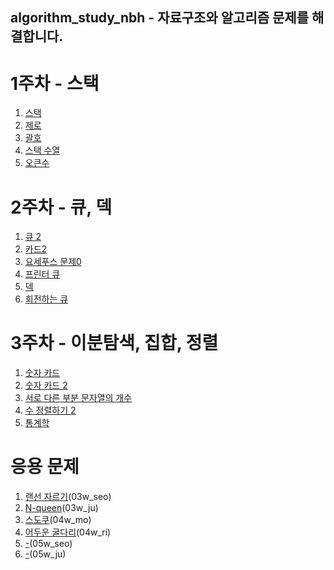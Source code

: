 algorithm_study_nbh - 자료구조와 알고리즘 문제를 해결합니다.
---
# 1주차 - 스택
  01. [스택](https://www.acmicpc.net/problem/10828)
  02. [제로](https://www.acmicpc.net/problem/10773)
  03. [괄호](https://www.acmicpc.net/problem/9012)
  04. [스택 수열](https://www.acmicpc.net/problem/1874)
  05. [오큰수](https://www.acmicpc.net/problem/17298)

# 2주차 - 큐, 덱
  01. [큐 2](https://www.acmicpc.net/problem/18258)
  02. [카드2](https://www.acmicpc.net/problem/2164)
  03. [요세푸스 문제0](https://www.acmicpc.net/problem/11866)
  04. [프린터 큐](https://www.acmicpc.net/problem/1966)
  05. [덱](https://www.acmicpc.net/problem/10866)
  06. [회전하는 큐](https://www.acmicpc.net/problem/1021)

# 3주차 - 이분탐색, 집합, 정렬
  01. [숫자 카드](https://www.acmicpc.net/problem/10815)
  02. [숫자 카드 2](https://www.acmicpc.net/problem/10816)
  03. [서로 다른 부분 문자열의 개수](https://www.acmicpc.net/problem/11478)
  04. [수 정렬하기 2](https://www.acmicpc.net/problem/2751)
  05. [통계학](https://www.acmicpc.net/problem/2108)

# 응용 문제
  01. [랜선 자르기](https://www.acmicpc.net/problem/1654)(03w_seo)
  02. [N-queen](https://www.acmicpc.net/problem/9663)(03w_ju)
  03. [스도쿠](https://www.acmicpc.net/problem/2580)(04w_mo)
  04. [어두운 굴다리](https://www.acmicpc.net/problem/17266)(04w_ri)
  05. [-](https://)(05w_seo)
  06. [-](https://)(05w_ju)
  <!--07. [-](https://)(06w_mo)-->
  <!--08. [-](https://)(06w_ri)-->
  <!--09. [-](https://)(07w_seo)-->
  <!--10. [-](https://)(07w_ju)-->
  <!--11. [-](https://)(08w_mo)-->
  <!--12. [-](https://)(08w_ri)-->

